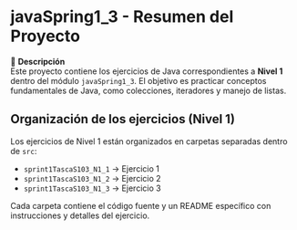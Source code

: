 # javaSpring1_3 - Resumen del Proyecto

📄 **Descripción**  
Este proyecto contiene los ejercicios de Java correspondientes a **Nivel 1** dentro del módulo `javaSpring1_3`. El
objetivo es practicar conceptos fundamentales de Java, como colecciones, iteradores y manejo de listas.

## Organización de los ejercicios (Nivel 1)

Los ejercicios de Nivel 1 están organizados en carpetas separadas dentro de `src`:

- `sprint1TascaS103_N1_1` → Ejercicio 1
- `sprint1TascaS103_N1_2` → Ejercicio 2
- `sprint1TascaS103_N1_3` → Ejercicio 3

Cada carpeta contiene el código fuente y un README específico con instrucciones y detalles del ejercicio.


